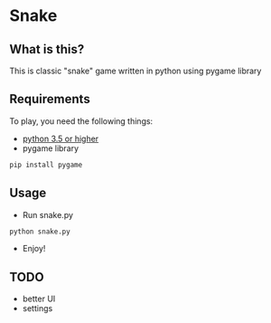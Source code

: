 # Snake
## What is this?
This is classic "snake" game written in python using pygame library  
## Requirements
To play, you need the following things:
 - [python 3.5 or higher](https://www.python.org/downloads/)
 - pygame library 
```bash
pip install pygame
```
## Usage
 * Run snake.py 
 ```bash
 python snake.py
 ```
 * Enjoy! 
## TODO
 * better UI
 * settings
